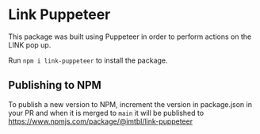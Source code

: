 # Link Puppeteer

This package was built using Puppeteer in order to perform actions on the LINK pop up.

Run `npm i link-puppeteer` to install the package.

## Publishing to NPM

To publish a new version to NPM, increment the version in package.json in your PR and when it is merged to `main` it will be published to https://www.npmjs.com/package/@imtbl/link-puppeteer